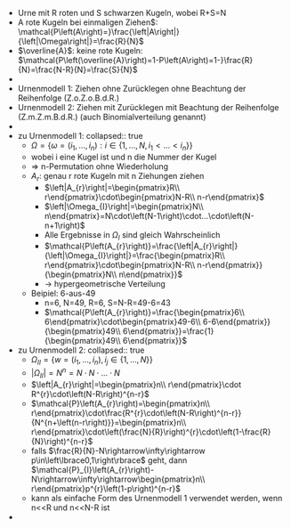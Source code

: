 - Urne mit R roten und S schwarzen Kugeln, wobei R+S=N
- A rote Kugeln bei einmaligen Ziehen$: \mathcal{P\left(A\right)=}\frac{\left|A\right|}{\left|\Omega\right|}=\frac{R}{N}$
- $\overline{A}$: keine rote Kugeln: $\mathcal{P\left(\overline{A}\right)=1-P\left(A\right)=1-}\frac{R}{N}=\frac{N-R}{N}=\frac{S}{N}$
-
- Urnenmodell 1: Ziehen ohne Zurücklegen ohne Beachtung der Reihenfolge (Z.o.Z.o.B.d.R.)
- Urnenmodell 2: Ziehen mit Zurücklegen mit Beachtung der Reihenfolge (Z.m.Z.m.B.d.R.) (auch Binomialverteilung genannt)
-
- zu Urnenmodell 1:
  collapsed:: true
	- $\Omega=\left\lbrace\omega=\left(i_1,...,i_{n}\right):i\in\left\lbrace1,...,N,i_1<...<i_{n}\right\rbrace\right\rbrace$
	- wobei i eine Kugel ist und n die Nummer der Kugel
	- => n-Permutation ohne Wiederholung
	- $A_{r}$: genau r rote Kugeln mit n Ziehungen ziehen
		- $\left|A_{r}\right|=\begin{pmatrix}R\\ r\end{pmatrix}\cdot\begin{pmatrix}N-R\\ n-r\end{pmatrix}$
		- $\left|\Omega_{I}\right|=\begin{pmatrix}N\\ n\end{pmatrix}=N\cdot\left(N-1\right)\cdot...\cdot\left(N-n+1\right)$
		- Alle Ergebnisse in $\Omega_{I}$ sind gleich Wahrscheinlich
		- $\mathcal{P\left(A_{r}\right)}=\frac{\left|A_{r}\right|}{\left|\Omega_{I}\right|}=\frac{\begin{pmatrix}R\\ r\end{pmatrix}\cdot\begin{pmatrix}N-R\\ n-r\end{pmatrix}}{\begin{pmatrix}N\\ n\end{pmatrix}}$
		- -> hypergeometrische Verteilung
	- Beipiel: 6-aus-49
		- n=6, N=49, R=6, S=N-R=49-6=43
		- $\mathcal{P\left(A_{r}\right)}=\frac{\begin{pmatrix}6\\ 6\end{pmatrix}\cdot\begin{pmatrix}49-6\\ 6-6\end{pmatrix}}{\begin{pmatrix}49\\ 6\end{pmatrix}}=\frac{1}{\begin{pmatrix}49\\ 6\end{pmatrix}}$
- zu Urnenmodell 2:
  collapsed:: true
	- $\Omega_{II}=\left\lbrace w=\left(i_1,...,i_{n}\right),i_{j}\in\left\lbrace1,...,N\right\rbrace\right\rbrace$
	- $\left|\Omega_{II}\right|=N^{n}=N\cdot N\cdot...\cdot N$
	- $\left|A_{r}\right|=\begin{pmatrix}n\\ r\end{pmatrix}\cdot R^{r}\cdot\left(N-R\right)^{n-r}$
	- $\mathcal{P}\left(A_{r}\right)=\begin{pmatrix}n\\ r\end{pmatrix}\cdot\frac{R^{r}\cdot\left(N-R\right)^{n-r}}{N^{n+\left(n-r\right)}}=\begin{pmatrix}n\\ r\end{pmatrix}\cdot\left(\frac{N}{R}\right)^{r}\cdot\left(1-\frac{R}{N}\right)^{n-r}$
	- falls $\frac{R}{N}-N\rightarrow\infty\rightarrow p\in\left\lbrace0,1\right\rbrace$ geht, dann $\mathcal{P}_{I}\left(A_{r}\right)-N\rightarrow\infty\rightarrow\begin{pmatrix}n\\ r\end{pmatrix}p^{r}\left(1-p\right)^{n-r}$
	- kann als einfache Form des Urnenmodell 1 verwendet werden, wenn n<<R und n<<N-R ist
-